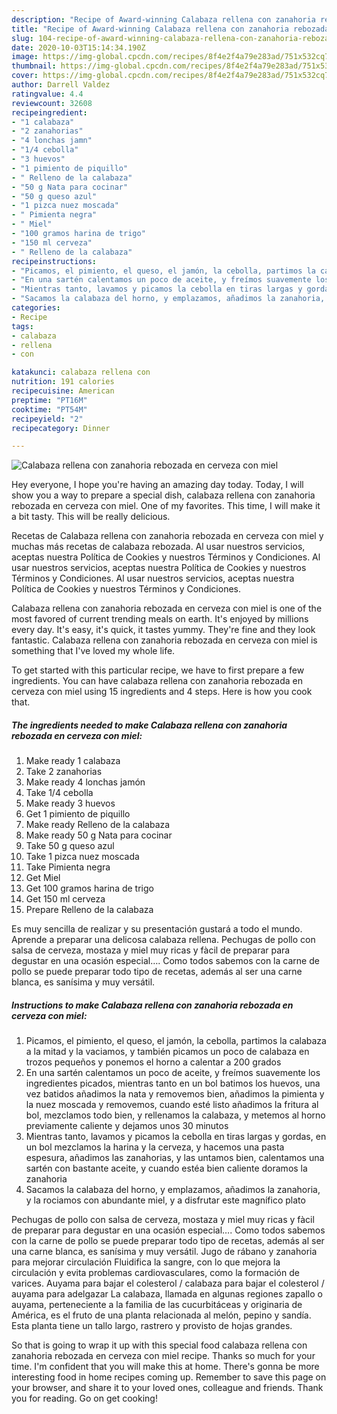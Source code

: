 ```yaml
---
description: "Recipe of Award-winning Calabaza rellena con zanahoria rebozada en cerveza con miel"
title: "Recipe of Award-winning Calabaza rellena con zanahoria rebozada en cerveza con miel"
slug: 104-recipe-of-award-winning-calabaza-rellena-con-zanahoria-rebozada-en-cerveza-con-miel
date: 2020-10-03T15:14:34.190Z
image: https://img-global.cpcdn.com/recipes/8f4e2f4a79e283ad/751x532cq70/calabaza-rellena-con-zanahoria-rebozada-en-cerveza-con-miel-foto-principal.jpg
thumbnail: https://img-global.cpcdn.com/recipes/8f4e2f4a79e283ad/751x532cq70/calabaza-rellena-con-zanahoria-rebozada-en-cerveza-con-miel-foto-principal.jpg
cover: https://img-global.cpcdn.com/recipes/8f4e2f4a79e283ad/751x532cq70/calabaza-rellena-con-zanahoria-rebozada-en-cerveza-con-miel-foto-principal.jpg
author: Darrell Valdez
ratingvalue: 4.4
reviewcount: 32608
recipeingredient:
- "1 calabaza"
- "2 zanahorias"
- "4 lonchas jamn"
- "1/4 cebolla"
- "3 huevos"
- "1 pimiento de piquillo"
- " Relleno de la calabaza"
- "50 g Nata para cocinar"
- "50 g queso azul"
- "1 pizca nuez moscada"
- " Pimienta negra"
- " Miel"
- "100 gramos harina de trigo"
- "150 ml cerveza"
- " Relleno de la calabaza"
recipeinstructions:
- "Picamos, el pimiento, el queso, el jamón, la cebolla, partimos la calabaza a la mitad y la vaciamos, y también picamos un poco de calabaza en trozos pequeños y ponemos el horno a calentar a 200 grados"
- "En una sartén calentamos un poco de aceite, y freímos suavemente los ingredientes picados, mientras tanto en un bol batimos los huevos, una vez batidos añadimos la nata y removemos bien, añadimos la pimienta y la nuez moscada y removemos, cuando esté listo añadimos la fritura al bol, mezclamos todo bien, y rellenamos la calabaza, y metemos al horno previamente caliente y dejamos unos 30 minutos"
- "Mientras tanto, lavamos y picamos la cebolla en tiras largas y gordas, en un bol mezclamos la harina y la cerveza, y hacemos una pasta espesura, añadimos las zanahorias, y las untamos bien, calentamos una sartén con bastante aceite, y cuando estéa bien caliente doramos la zanahoria"
- "Sacamos la calabaza del horno, y emplazamos, añadimos la zanahoria, y la rociamos con abundante miel, y a disfrutar este magnífico plato"
categories:
- Recipe
tags:
- calabaza
- rellena
- con

katakunci: calabaza rellena con 
nutrition: 191 calories
recipecuisine: American
preptime: "PT16M"
cooktime: "PT54M"
recipeyield: "2"
recipecategory: Dinner

---
```



![Calabaza rellena con zanahoria rebozada en cerveza con miel](https://img-global.cpcdn.com/recipes/8f4e2f4a79e283ad/751x532cq70/calabaza-rellena-con-zanahoria-rebozada-en-cerveza-con-miel-foto-principal.jpg)

Hey everyone, I hope you're having an amazing day today. Today, I will show you a way to prepare a special dish, calabaza rellena con zanahoria rebozada en cerveza con miel. One of my favorites. This time, I will make it a bit tasty. This will be really delicious.

Recetas de Calabaza rellena con zanahoria rebozada en cerveza con miel y muchas más recetas de calabaza rebozada. Al usar nuestros servicios, aceptas nuestra Política de Cookies y nuestros Términos y Condiciones. Al usar nuestros servicios, aceptas nuestra Política de Cookies y nuestros Términos y Condiciones. Al usar nuestros servicios, aceptas nuestra Política de Cookies y nuestros Términos y Condiciones.

Calabaza rellena con zanahoria rebozada en cerveza con miel is one of the most favored of current trending meals on earth. It's enjoyed by millions every day. It's easy, it's quick, it tastes yummy. They're fine and they look fantastic. Calabaza rellena con zanahoria rebozada en cerveza con miel is something that I've loved my whole life.


To get started with this particular recipe, we have to first prepare a few ingredients. You can have calabaza rellena con zanahoria rebozada en cerveza con miel using 15 ingredients and 4 steps. Here is how you cook that.

<!--inarticleads1-->

##### The ingredients needed to make Calabaza rellena con zanahoria rebozada en cerveza con miel:

1. Make ready 1 calabaza
1. Take 2 zanahorias
1. Make ready 4 lonchas jamón
1. Take 1/4 cebolla
1. Make ready 3 huevos
1. Get 1 pimiento de piquillo
1. Make ready  Relleno de la calabaza
1. Make ready 50 g Nata para cocinar
1. Take 50 g queso azul
1. Take 1 pizca nuez moscada
1. Take  Pimienta negra
1. Get  Miel
1. Get 100 gramos harina de trigo
1. Get 150 ml cerveza
1. Prepare  Relleno de la calabaza


Es muy sencilla de realizar y su presentación gustará a todo el mundo. Aprende a preparar una delicosa calabaza rellena. Pechugas de pollo con salsa de cerveza, mostaza y miel muy ricas y fàcil de preparar para degustar en una ocasión especial…. Como todos sabemos con la carne de pollo se puede preparar todo tipo de recetas, además al ser una carne blanca, es sanísima y muy versátil. 

<!--inarticleads2-->

##### Instructions to make Calabaza rellena con zanahoria rebozada en cerveza con miel:

1. Picamos, el pimiento, el queso, el jamón, la cebolla, partimos la calabaza a la mitad y la vaciamos, y también picamos un poco de calabaza en trozos pequeños y ponemos el horno a calentar a 200 grados
1. En una sartén calentamos un poco de aceite, y freímos suavemente los ingredientes picados, mientras tanto en un bol batimos los huevos, una vez batidos añadimos la nata y removemos bien, añadimos la pimienta y la nuez moscada y removemos, cuando esté listo añadimos la fritura al bol, mezclamos todo bien, y rellenamos la calabaza, y metemos al horno previamente caliente y dejamos unos 30 minutos
1. Mientras tanto, lavamos y picamos la cebolla en tiras largas y gordas, en un bol mezclamos la harina y la cerveza, y hacemos una pasta espesura, añadimos las zanahorias, y las untamos bien, calentamos una sartén con bastante aceite, y cuando estéa bien caliente doramos la zanahoria
1. Sacamos la calabaza del horno, y emplazamos, añadimos la zanahoria, y la rociamos con abundante miel, y a disfrutar este magnífico plato


Pechugas de pollo con salsa de cerveza, mostaza y miel muy ricas y fàcil de preparar para degustar en una ocasión especial…. Como todos sabemos con la carne de pollo se puede preparar todo tipo de recetas, además al ser una carne blanca, es sanísima y muy versátil. Jugo de rábano y zanahoria para mejorar circulación Fluidifica la sangre, con lo que mejora la circulación y evita problemas cardiovasculares, como la formación de varices. Auyama para bajar el colesterol / calabaza para bajar el colesterol / auyama para adelgazar La calabaza, llamada en algunas regiones zapallo o auyama, perteneciente a la familia de las cucurbitáceas y originaria de América, es el fruto de una planta relacionada al melón, pepino y sandía. Esta planta tiene un tallo largo, rastrero y provisto de hojas grandes. 

So that is going to wrap it up with this special food calabaza rellena con zanahoria rebozada en cerveza con miel recipe. Thanks so much for your time. I'm confident that you will make this at home. There's gonna be more interesting food in home recipes coming up. Remember to save this page on your browser, and share it to your loved ones, colleague and friends. Thank you for reading. Go on get cooking!
